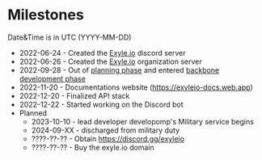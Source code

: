 # Milestones

Date&Time is in UTC (YYYY-MM-DD)

- 2022-06-24 - Created the [Exyle.io](https://discord.gg/synPSeuNFK) discord
  server
- 2022-06-26 - Created the [Exyle.io](https://github.com/exyleio) organization
  server
- 2022-09-28 - Out of [planning phase](/docs/dev-status/pre-release-roadmap#planning) and entered [backbone
  development phase](/docs/dev-status/pre-release-roadmap#backbone-development)
- 2022-11-20 - Documentations website (https://exyleio-docs.web.app)
- 2022-12-20 - Finalized API stack
- 2022-12-22 - Started working on the Discord bot
- Planned
  - 2023-10-10 - lead developer developomp's Military service begins
  - 2024-09-XX - discharged from military duty
  - ????-??-?? - Obtain https://discord.gg/exyleio
  - ????-??-?? - Buy the exyle.io domain
